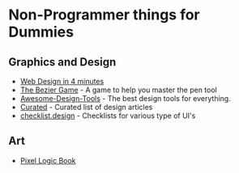 # Non-Programmer things for Dummies

## Graphics and Design

* [Web Design in 4 minutes](http://jgthms.com/web-design-in-4-minutes/)
* [The Bezier Game](http://bezier.method.ac/) - A game to help you master the pen tool
* [Awesome-Design-Tools](https://github.com/LisaDziuba/Awesome-Design-Tools) - The best design tools for everything. 
* [Curated](https://www.designcurated.io/) - Curated list of design articles
* [checklist.design](https://www.checklist.design/) - Checklists for various type of UI's

## Art

* [Pixel Logic Book](http://pixellogicbook.com/)
